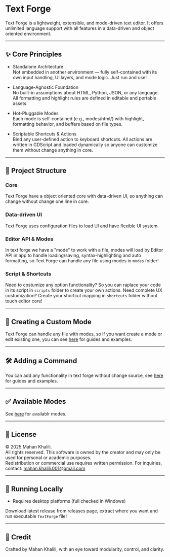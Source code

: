 # Text Forge

Text Forge is a lightweight, extensible, and mode-driven text editor. It offers unlimited language support with all features in a data-driven and object oriented environment.

---

## ✨ Core Principles

- Standalone Architecture  
  Not embedded in another environment — fully self-contained with its own input handling, UI layers, and mode logic. Just run and use!

- Language-Agnostic Foundation  
  No built-in assumptions about HTML, Python, JSON, or any language. All formatting and highlight rules are defined in editable and portable assets.

- Hot-Pluggable Modes  
  Each mode is self-contained (e.g., modes/html/) with highlight, formatting behavior, and buffers based on file types.

- Scriptable Shortcuts & Actions  
  Bind any user-defined action to keyboard shortcuts. All actions are written in GDScript and loaded dynamically so anyone can customize them without change anything in core.

---

## 🧠 Project Structure

### Core
Text Forge have a object oriented core with data-driven UI, so anything can change without change one line in core.

### Data-driven UI
Text Forge uses configuration files to load UI and have flexible UI system.

### Editor API & Modes
In text forge we have a "mode" to work with a file, modes will load by Editor API in app to handle loading/saving, syntax-highlighting and auto formatting, so Text Forge can handle any file using modes in `modes` folder!

### Script & Shortcuts
Need to costumize any option functionality? So you can raplace your code in its script in `scripts` folder to create your own actions. Need complete UX costumization? Create your shortcut mapping in `shortcuts` folder without touch editor core! 

---

## 🧩 Creating a Custom Mode

Text Forge can handle any file with modes, so if you want create a mode or edit existing one, you can see [here](https://github.com/mkh-user/text-forge) for guides and examples.

---

## 🛠 Adding a Command

You can add any functionality in text forge without change source, see [here](https://github.com/mkh-user/text-forge) for guides and examples.

---

## ✅ Available Modes

See [here](https://github.com/mkh-user/text-forge) for availablr modes.

---

## 🔐 License

© 2025 Mahan Khalili.  
All rights reserved. This software is owned by the creator and may only be used for personal or academic purposes.  
Redistribution or commercial use requires written permission. For inquiries, contact: mahan.khalili.001@gmail.com

---

## 🚀 Running Locally

- Requires desktop platforms (full checked in Windows)

Download latest release from releases page, extract where you want and run executable `TextForge` file!

---

## 🙌 Credit

Crafted by Mahan Khalili, with an eye toward modularity, control, and clarity.